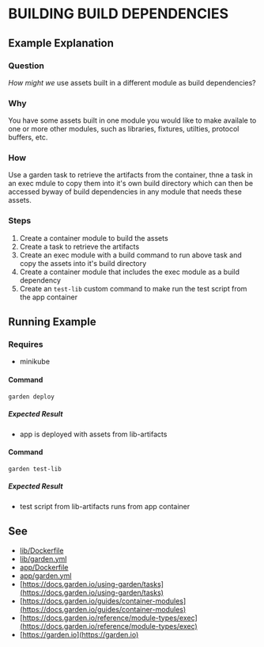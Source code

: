 
# BUILDING BUILD DEPENDENCIES

## Example Explanation

### Question
*How might we* use assets built in a different module as build dependencies?

### Why
You have some assets built in one module you would like to make availale to one
or more other modules, such as libraries, fixtures, utilties, protocol buffers, etc.

### How
Use a garden task to retrieve the artifacts from the container, thne a task in an exec mdule to copy them into it's own build directory which can then be accessed byway of build dependencies in any module that needs these assets.

### Steps
1. Create a container module to build the assets 
1. Create a task to retrieve the artifacts
1. Create an exec module with a build command to run above task and copy the assets into it's build directory
1. Create a container module that includes the exec module as a build dependency
1. Create an `test-lib` custom command to make run the test script from the app container

## Running Example

### Requires

- minikube

#### Command
`garden deploy`

##### Expected Result
- app is deployed with assets from lib-artifacts

#### Command
`garden test-lib`

##### Expected Result
- test script from lib-artifacts runs from app container

## See
- [lib/Dockerfile](lib/Dockerfile)
- [lib/garden.yml](lib/garden.yml)
- [app/Dockerfile](app/Dockerfile)
- [app/garden.yml](app/garden.yml)
- [https://docs.garden.io/using-garden/tasks](https://docs.garden.io/using-garden/tasks)
- [https://docs.garden.io/guides/container-modules](https://docs.garden.io/guides/container-modules)
- [https://docs.garden.io/reference/module-types/exec](https://docs.garden.io/reference/module-types/exec)
- [https://garden.io](https://garden.io)
